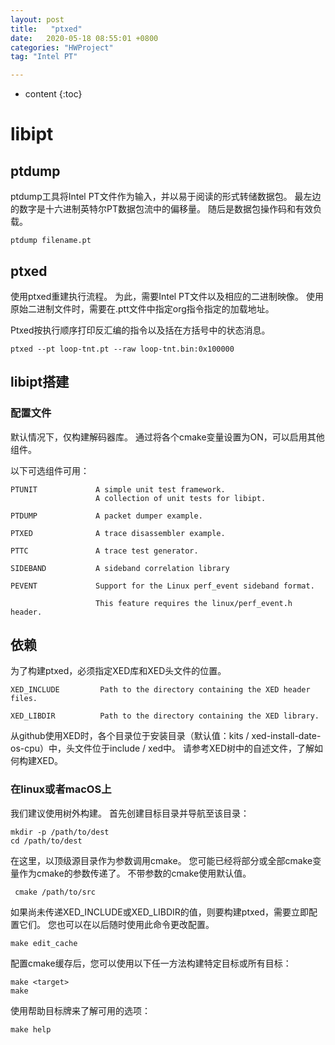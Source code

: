 ```yaml
---
layout: post
title:   "ptxed"
date:   2020-05-18 08:55:01 +0800
categories: "HWProject"
tag: "Intel PT"

---
```


* content
{:toc}






# libipt

## ptdump

ptdump工具将Intel PT文件作为输入，并以易于阅读的形式转储数据包。 最左边的数字是十六进制英特尔PT数据包流中的偏移量。 随后是数据包操作码和有效负载。

```shell
ptdump filename.pt
```



## ptxed

使用ptxed重建执行流程。 为此，需要Intel PT文件以及相应的二进制映像。 使用原始二进制文件时，需要在.ptt文件中指定org指令指定的加载地址。

Ptxed按执行顺序打印反汇编的指令以及括在方括号中的状态消息。

```shell
ptxed --pt loop-tnt.pt --raw loop-tnt.bin:0x100000
```





## libipt搭建

### 配置文件

默认情况下，仅构建解码器库。 通过将各个cmake变量设置为ON，可以启用其他组件。

以下可选组件可用：

```
PTUNIT             A simple unit test framework.
                   A collection of unit tests for libipt.

PTDUMP             A packet dumper example.

PTXED              A trace disassembler example.

PTTC               A trace test generator.

SIDEBAND           A sideband correlation library

PEVENT             Support for the Linux perf_event sideband format.

                   This feature requires the linux/perf_event.h header.
```

## 依赖

为了构建ptxed，必须指定XED库和XED头文件的位置。

```
XED_INCLUDE         Path to the directory containing the XED header files.

XED_LIBDIR          Path to the directory containing the XED library.
```

从github使用XED时，各个目录位于安装目录（默认值：kits / xed-install-date-os-cpu）中，头文件位于include / xed中。 请参考XED树中的自述文件，了解如何构建XED。

### 在linux或者macOS上

我们建议使用树外构建。 首先创建目标目录并导航至该目录：

```shell
mkdir -p /path/to/dest
cd /path/to/dest
```

在这里，以顶级源目录作为参数调用cmake。 您可能已经将部分或全部cmake变量作为cmake的参数传递了。 不带参数的cmake使用默认值。

```shell
 cmake /path/to/src
```

如果尚未传递XED_INCLUDE或XED_LIBDIR的值，则要构建ptxed，需要立即配置它们。 您也可以在以后随时使用此命令更改配置。

```shell
make edit_cache
```

配置cmake缓存后，您可以使用以下任一方法构建特定目标或所有目标：

```shell
make <target>
make
```

使用帮助目标牌来了解可用的选项：

```shell
make help
```



